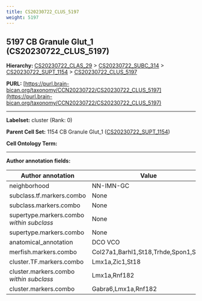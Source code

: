 ```yaml
---
title: CS20230722_CLUS_5197
weight: 5197
---
```

## 5197 CB Granule Glut_1 (CS20230722_CLUS_5197)
<b>Hierarchy: </b>
[CS20230722_CLAS_29](../CS20230722_CLAS_29) >
[CS20230722_SUBC_314](../CS20230722_SUBC_314) >
[CS20230722_SUPT_1154](../CS20230722_SUPT_1154) >
[CS20230722_CLUS_5197](../CS20230722_CLUS_5197)

**PURL:** [https://purl.brain-bican.org/taxonomy/CCN20230722/CS20230722_CLUS_5197](https://purl.brain-bican.org/taxonomy/CCN20230722/CS20230722_CLUS_5197)

---


**Labelset:** cluster (Rank: 0)

**Parent Cell Set:** 1154 CB Granule Glut_1 ([CS20230722_SUPT_1154](../CS20230722_SUPT_1154))



**Cell Ontology Term:** 

[MARKER GENES.]: #


---

[TRANSFERRED ANNOTATIONS.]: #


[AUTHOR ANNOTATION FIELDS.]: #


**Author annotation fields:**

| Author annotation | Value |
|-------------------|-------|
|neighborhood|NN-IMN-GC|
|subclass.tf.markers.combo|None|
|subclass.markers.combo|None|
|supertype.markers.combo _within subclass_|None|
|supertype.markers.combo|None|
|anatomical_annotation|DCO VCO|
|merfish.markers.combo|Col27a1,Barhl1,St18,Trhde,Spon1,Syt6|
|cluster.TF.markers.combo|Lmx1a,Zic1,St18|
|cluster.markers.combo _within subclass_|Lmx1a,Rnf182|
|cluster.markers.combo|Gabra6,Lmx1a,Rnf182|
